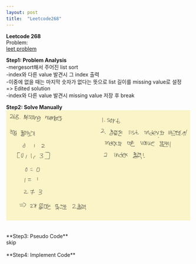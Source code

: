 ```yaml
---
layout: post
title:  "Leetcode268"
---
```


**Leetcode 268** <br/>
Problem: <br/>
[leet problem](https://leetcode.com/problems/missing-number/)

**Step1: Problem Analysis**<br/>
-mergesort해서 주어진 list sort<br/>
-index와 다른 value 발견시 그 index 출력<br/>
-이중에 없을 때는 마지막 숫자가 없다는 뜻으로 list 길이를 missing value로 설정<br/>
=> Edited solution <br/>
-index와 다른 value 발견시 missing value 저장 후 break <br/>

**Step2: Solve Manually**<br/>
<img src="/_images/Leet268_ms1.jpg" width="500" height="300">

<br/>
**Step3: Pseudo Code**<br/>
skip<br/>
<br/>
**Step4: Implement Code** <br/>
<script src="https://gist.github.com/growingpenguin/678287a296a6fb4df7cbdbe1d8756aa5.js"></script>

